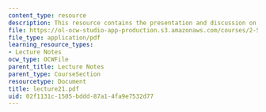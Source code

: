 ```yaml
---
content_type: resource
description: This resource contains the presentation and discussion on global warming.
file: https://ol-ocw-studio-app-production.s3.amazonaws.com/courses/2-58j-radiative-transfer-spring-2006/02f1131c1505bddd87a14fa9e7532d77_lecture21.pdf
file_type: application/pdf
learning_resource_types:
- Lecture Notes
ocw_type: OCWFile
parent_title: Lecture Notes
parent_type: CourseSection
resourcetype: Document
title: lecture21.pdf
uid: 02f1131c-1505-bddd-87a1-4fa9e7532d77
---
```


